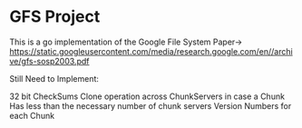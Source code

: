 # GFS Project

This is a go implementation of the Google File System Paper->
https://static.googleusercontent.com/media/research.google.com/en//archive/gfs-sosp2003.pdf

Still Need to Implement:

32 bit CheckSums
Clone operation across ChunkServers in case a Chunk Has less than the necessary number of chunk servers
Version Numbers for each Chunk
